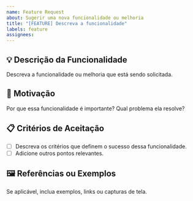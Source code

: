 ```yaml
---
name: Feature Request
about: Sugerir uma nova funcionalidade ou melhoria
title: "[FEATURE] Descreva a funcionalidade"
labels: feature
assignees: 
---
```


## 💡 Descrição da Funcionalidade
Descreva a funcionalidade ou melhoria que está sendo solicitada.

## 🤔 Motivação
Por que essa funcionalidade é importante? Qual problema ela resolve?

## 📋 Critérios de Aceitação
- [ ] Descreva os critérios que definem o sucesso dessa funcionalidade.
- [ ] Adicione outros pontos relevantes.

## 🖼️ Referências ou Exemplos
Se aplicável, inclua exemplos, links ou capturas de tela.
